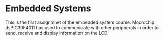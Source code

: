# Embedded Systems
This is the first assignmnet of the embedded system course. Mocrochip dsPIC30F4011 has used to communicate with other peripherals in order to send, receive and display information on the LCD.

